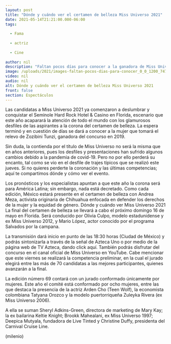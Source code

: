```yaml
---
layout: post
title: "Dónde y cuándo ver el certamen de belleza Miss Universo 2021"
date: 2021-05-14T21:21:00.000-06:00
tags:
  
  - Fama
  
  - actriz
  
  - Cine
  
author: nil
description: "Faltan pocos días para conocer a la ganadora de Miss Universo 2021; si no quieres perderte una noche de glamour y belleza, aquí te compartimos todo lo que debes saber del concurso. "
image: /uploads/2021/images-faltan-pocos-dias-para-conocer_0_0_1200_747.jpg
video: nil
audio: nil
alt: Dónde y cuándo ver el certamen de belleza Miss Universo 2021
front: false
section: Espectáculos
---
```


Las candidatas a Miss Universo 2021 ya comenzaron a deslumbrar y conquistar el Seminole Hard Rock Hotel & Casino en Florida, escenario que este año acaparará la atención de todo el mundo con los glamurosos desfiles de las aspirantes a la corona del certamen de belleza. La espera terminó y en cuestión de días se dará a conocer a la mujer que tomará el relevo de Zozibini Tunzi, ganadora del concurso en 2019. 

Sin duda, la contienda por el título de Miss Universo no será la misma que en años anteriores, pues los desfiles y presentaciones han sufrido algunos cambios debido a la pandemia de covid-19. Pero no por ello perderá su encanto, tal como se vio en el desfile de trajes típicos que se realizó este jueves. Si no quieres perderte la coronación y las últimas competencias; aquí te compartimos dónde y cómo ver el evento.  

Los pronósticos y los especialistas apuntan a que este año la corona será para América Latina; sin embargo, nada está decretado. Como cada edición, México estará presente en el certamen de belleza con Andrea Meza, activista originaria de Chihuahua enfocada en defender los derechos de la mujer y la equidad de género.  Dónde y cuándo ver Miss Universo 2021 La final del certamen de belleza se llevará a cabo el próximo domingo 16 de mayo en Florida. Será conducido por Olivia Culpo, modelo estadunidense y ex Miss Universo 2012, y Mario López, actor conocido por el programa Salvados por la campana.

La transmisión dará inicio en punto de las 18:30 horas (Ciudad de México) y podrás sintonizarla a través de la señal de Azteca Uno o por medio de la página web de TV Azteca, dando click aquí. También podrás disfrutar del concurso en el canal oficial de Miss Universo en YouTube. Cabe mencionar que este viernes se realizará la competencia preliminar, en la cual el jurado elegirá entre las más de 70 candidatas a las mejores participantes, quienes avanzarán a la final. 

La edición número 69 contará con un jurado conformado únicamente por mujeres. Este año el comité está conformado por ocho mujeres, entre las que destaca la presencia de la actriz Arden Cho (Teen Wolf), la economista colombiana Tatyana Orozco y la modelo puertorriqueña Zuleyka Rivera (ex Miss Universo 2006).   

A ella se suman Sheryl Adkins-Green, directora de marketing de Mary Kay; la ex bailarina Keltie Knight; Brookk Mahealani, ex Miss Universo 1997; Deepica Mutyala, fundadora de Live Tinted y Christine Duffy, presidenta del Carnival Cruise Line.  

(milenio)